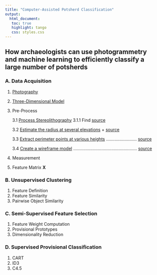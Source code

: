 ```yaml
---
title: "Computer-Assisted Potsherd Classification"
output:
  html_document:
   toc: true
   highlight: tango
   css: styles.css
---
```

## How archaeologists can use photogrammetry and machine learning to efficiently classify a large number of potsherds

### A. Data Acquisition
1. [Photography](./markdown/Part_A1.md)
2. [Three-Dimensional Model](./markdown/Part_A2.md)
3. Pre-Process

    3.1 [Process Stereolithography](./markdown/Part_A3_1.md)
          3.1.1 Find [source](./R/Part_A3_1.R)

    3.2 [Estimate the radius at several elevations](./markdown/step2.md)
          + [source](./R/step2.R)

    3.3 [Extract perimeter points at various heights](./markdown/step3.md)
        ......................... [source](./R/step3.R)

    3.4 [Create a wireframe model](./markdown/step4.md)
        .................................................... [source](./R/step4.R)

4.  Measurement
5.  Feature Matrix **X**

### B. Unsupervised Clustering
1. Feature Definition
2. Feature Similarity
3. Pairwise Object Similarity

### C. Semi-Supervised Feature Selection
1. Feature Weight Computation
2. Provisional Prototypes
3. Dimensionality Reduction

### D. Supervised Provisional Classification
1. CART
2. ID3
3. C4.5
